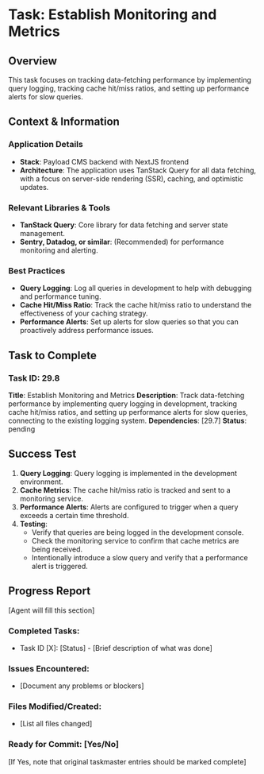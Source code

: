 # Task: Establish Monitoring and Metrics

## Overview
This task focuses on tracking data-fetching performance by implementing query logging, tracking cache hit/miss ratios, and setting up performance alerts for slow queries.

## Context & Information
### Application Details
- **Stack**: Payload CMS backend with NextJS frontend
- **Architecture**: The application uses TanStack Query for all data fetching, with a focus on server-side rendering (SSR), caching, and optimistic updates.

### Relevant Libraries & Tools
- **TanStack Query**: Core library for data fetching and server state management.
- **Sentry, Datadog, or similar**: (Recommended) for performance monitoring and alerting.

### Best Practices
- **Query Logging**: Log all queries in development to help with debugging and performance tuning.
- **Cache Hit/Miss Ratio**: Track the cache hit/miss ratio to understand the effectiveness of your caching strategy.
- **Performance Alerts**: Set up alerts for slow queries so that you can proactively address performance issues.

## Task to Complete

### Task ID: 29.8
**Title**: Establish Monitoring and Metrics
**Description**: Track data-fetching performance by implementing query logging in development, tracking cache hit/miss ratios, and setting up performance alerts for slow queries, connecting to the existing logging system.
**Dependencies**: [29.7]
**Status**: pending

## Success Test
1.  **Query Logging**: Query logging is implemented in the development environment.
2.  **Cache Metrics**: The cache hit/miss ratio is tracked and sent to a monitoring service.
3.  **Performance Alerts**: Alerts are configured to trigger when a query exceeds a certain time threshold.
4.  **Testing**:
    - Verify that queries are being logged in the development console.
    - Check the monitoring service to confirm that cache metrics are being received.
    - Intentionally introduce a slow query and verify that a performance alert is triggered.

## Progress Report
[Agent will fill this section]

### Completed Tasks:
- Task ID [X]: [Status] - [Brief description of what was done]

### Issues Encountered:
- [Document any problems or blockers]

### Files Modified/Created:
- [List all files changed]

### Ready for Commit: [Yes/No]
[If Yes, note that original taskmaster entries should be marked complete]
